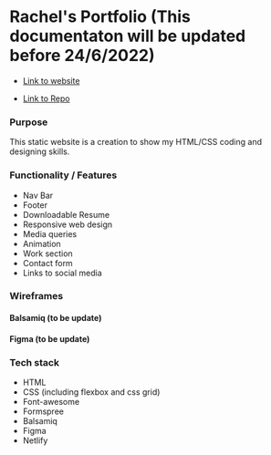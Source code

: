 # Rachel's Portfolio (This documentaton will be updated before 24/6/2022)

- [Link to website](https://rachel-s-portfolio.netlify.app/index.html)

- [Link to Repo](https://github.com/xinyirachel/Rachel-s-Portfolio)

### Purpose
This static website is a creation to show my HTML/CSS coding and designing skills.


### Functionality / Features
- Nav Bar
- Footer
- Downloadable Resume
- Responsive web design
- Media queries
- Animation
- Work section
- Contact form
- Links to social media


### Wireframes
#### Balsamiq (to be update)
#### Figma  (to be update)



### Tech stack
- HTML
- CSS (including flexbox and css grid)
- Font-awesome
- Formspree
- Balsamiq
- Figma
- Netlify


